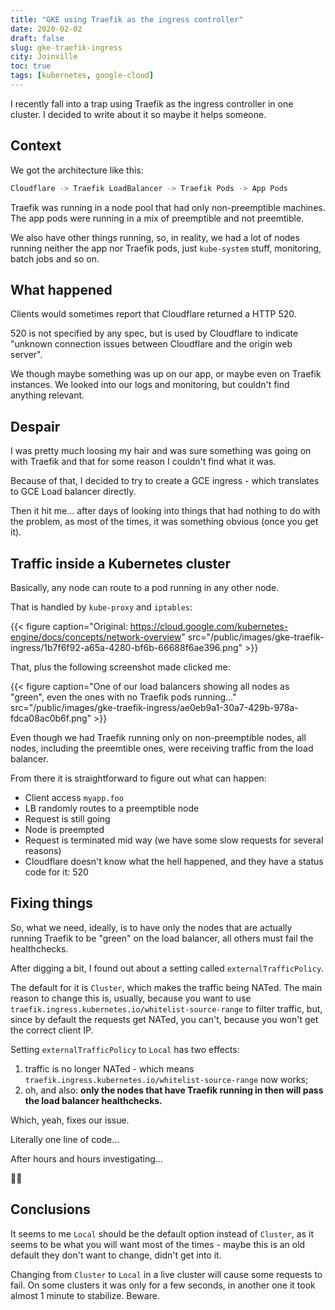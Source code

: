```yaml
---
title: "GKE using Traefik as the ingress controller"
date: 2020-02-02
draft: false
slug: gke-traefik-ingress
city: Joinville
toc: true
tags: [kubernetes, google-cloud]
---
```


I recently fall into a trap using Traefik as the ingress controller in one cluster. I decided to write about it so maybe it helps someone.

<!--more-->

## Context

We got the architecture like this:

```sh
Cloudflare -> Traefik LoadBalancer -> Traefik Pods -> App Pods
```

Traefik was running in a node pool that had only non-preemptible machines. The app pods were running in a mix of preemptible and not preemtible.

We also have other things running, so, in reality, we had a lot of nodes running neither the app nor Traefik pods, just `kube-system` stuff, monitoring, batch jobs and so on.

## What happened

Clients would sometimes report that Cloudflare returned a HTTP 520.

520 is not specified by any spec, but is used by Cloudflare to indicate "unknown connection issues between Cloudflare and the origin web server".

We though maybe something was up on our app, or maybe even on Traefik instances. We looked into our logs and monitoring, but couldn't find anything relevant.

## Despair

I was pretty much loosing my hair and was sure something was going on with Traefik and that for some reason I couldn't find what it was.

Because of that, I decided to try to create a GCE ingress - which translates to GCE Load balancer directly.

Then it hit me... after days of looking into things that had nothing to do with the problem, as most of the times, it was something obvious (once you get it).

## Traffic inside a Kubernetes cluster

Basically, any node can route to a pod running in any other node. 

That is handled by `kube-proxy` and `iptables`:

{{< figure caption="Original: https://cloud.google.com/kubernetes-engine/docs/concepts/network-overview" src="/public/images/gke-traefik-ingress/1b7f6f92-a65a-4280-bf6b-66688f6ae396.png" >}}

That, plus the following screenshot made clicked me:

{{< figure caption="One of our load balancers showing all nodes as "green", even the ones with no Traefik pods running..." src="/public/images/gke-traefik-ingress/ae0eb9a1-30a7-429b-978a-fdca08ac0b6f.png" >}}

Even though we had Traefik running only on non-preemptible nodes, all nodes, including the preemtible ones, were receiving traffic from the load balancer.

From there it is straightforward to figure out what can happen:

- Client access `myapp.foo`
- LB randomly routes to a preemptible node
- Request is still going
- Node is preempted
- Request is terminated mid way (we have some slow requests for several reasons)
- Cloudflare doesn't know what the hell happened, and they have a status code for it: 520

## Fixing things

So, what we need, ideally, is to have only the nodes that are actually running Traefik to be "green" on the load balancer, all others must fail the healthchecks.

After digging a bit, I found out about a setting called `externalTrafficPolicy`.

The default for it is `Cluster`, which makes the traffic being NATed. The main reason to change this is, usually, because you want to use  `traefik.ingress.kubernetes.io/whitelist-source-range` to filter traffic, but, since by default the requests get NATed, you can't, because you won't get the correct client IP.

Setting `externalTrafficPolicy` to `Local` has two effects:

1. traffic is no longer NATed - which means `traefik.ingress.kubernetes.io/whitelist-source-range` now works;
2. oh, and also: **only the nodes that have Traefik running in then will pass the load balancer healthchecks.**

Which, yeah, fixes our issue.

Literally one line of code...

After hours and hours investigating...

🤷‍♂️

## Conclusions

It seems to me `Local` should be the default option instead of `Cluster`, as it seems to be what you will want most of the times - maybe this is an old default they don't want to change, didn't get into it.

Changing from `Cluster` to `Local` in a live cluster will cause some requests to fail. On some clusters it was only for a few seconds, in another one it took almost 1 minute to stabilize. Beware.
